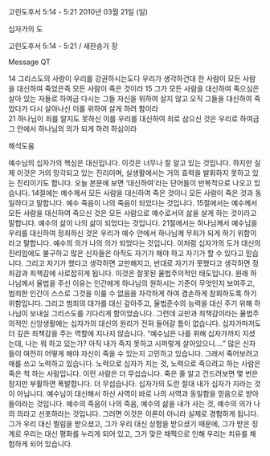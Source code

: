 고린도후서 5:14 - 5:21 
2010년 03월 21일 (일)

십자가의 도



고린도후서 5:14 - 5:21 / 새찬송가  장


Message QT

14 그리스도의 사랑이 우리를 강권하시는도다 우리가 생각하건대 한 사람이 모든 사람을 대신하여 죽었은즉 모든 사람이 죽은 것이라 
15 그가 모든 사람을 대신하여 죽으심은 살아 있는 자들로 하여금 다시는 그들 자신을 위하여 살지 않고 오직 그들을 대신하여 죽었다가 다시 살아나신 이를 위하여 살게 하려 함이라  
21 하나님이 죄를 알지도 못하신 이를 우리를 대신하여 죄로 삼으신 것은 우리로 하여금 그 안에서 하나님의 의가 되게 하려 하심이라

해석도움





예수님의 십자가의 핵심은 대신입니다. 이것은 너무나 잘 알고 있는 것입니다. 
하지만 실제 이것은 거의 망각되고 있는 진리이며, 실생활에서는 거의 효력을 발휘하지 못하고 있는 진리이기도 합니다. 
오늘 본문에 보면 ‘대신하여’라는 단어들이 반복적으로 나오고 있습니다.
14절에는 예수께서 모든 사람을 대신하여 죽은 것이니 모든 사람이 죽은 것과 동일하다고 말합니다. 예수 죽음이 나의 죽음이 되었다는 것입니다. 
15절에서는 예수께서 모든 사람을 대신하여 죽으신 것은 모든 사람으로 예수로서의 삶을 살게 하는 것이라고 말합니다. 예수의 삶이 나의 삶이 되었다는 것입니다. 
21절에서는 하나님께서 예수님을 우리를 대신하여 정죄하신 것은 우리가 예수 안에서 하나님께 무죄가 되게 하기 위함이라고 말합니다. 예수의 의가 나의 의가 되었다는 것입니다. 
이처럼 십자가의 도가 대신의 진리임에도 불구하고 많은 신자들은 아직도 자기가 해야 하고 자기가 할 수 있다고 믿습니다. 그리고 자기가 했다고 생각하면 교만해지고, 반대로 자기가 못했다고 생각하면 정죄감과 죄책감에 사로잡히게 됩니다. 이것은 잘못된 율법주의적인 태도입니다. 
원래 하나님께서 율법을 주신 이유는 인간에게 하나님의 원하시는 기준이 무엇인지 보여주고, 범죄한 인간이 스스로 그것을 이룰 수 없음을 자각하게 하여 겸손하게 참회하도록 하기 위함입니다. 그리고 범죄의 대가를 대신 갚아주고, 율법준수의 능력을 대신 주기 위해 하나님이 보내실 그리스도를 기다리게 함이었습니다.
그런데 교만과 죄책감이라는 율법주의적인 신앙생활에는 십자가의 대신의 원리가 전혀 들어갈 틈이 없습니다. 십자가마저도 더 깊은 죄책감을 주는 역할에 지나지 않습니다.
“예수님은 나를 위해 십자가까지 지셨는데, 나는 뭐 하고 있는가? 아직 내가 죽지 못하고 시퍼렇게 살아있으니….”
많은 신자들이 여전히 어떻게 해야 자신이 죽을 수 있는지 고민하고 있습니다. 그래서 죽어보려고 애를 쓰고 노력하고 있습니다. 노력으로 십자가 지는 것, 노력으로 죽으려고 하는 사람은 죽은 척 하는 사람입니다. 이런 사람은 더 무섭습니다. 죽은 줄 알고 건드려보면 몇 번은 참지만 부활하면 폭발합니다. 더 무섭습니다.
십자가의 도란 절대 내가 십자가 지라는 것이 아닙니다. 예수님이 대신해서 하신 사역이 바로 나의 사역과 동일함을 믿음으로 받아들이라는 것입니다. 예수의 죽음이 나의 죽음, 예수의 삶을 내가 사는 것, 예수의 의가 나의 의라고 선포하라는 것입니다. 그러면 이것은 이론이 아니라 실제로 경험하게 됩니다. 그가 우리 대신 찔림을 받으셨고, 그가 우리 대신 상함을 받으셨기 때문에, 그가 받은 징계로 우리는 대신 평화를 누리게 되어 있고, 그가 맞은 채찍으로 인해 우리는 치유를 체험하게 되어 있습니다.